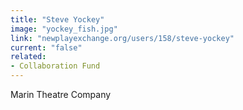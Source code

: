 ```yaml
---
title: "Steve Yockey"
image: "yockey_fish.jpg"
link: "newplayexchange.org/users/158/steve-yockey"
current: "false"
related:
- Collaboration Fund
---
```


Marin Theatre Company

